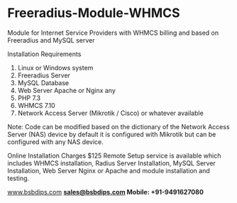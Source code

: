 # Freeradius-Module-WHMCS
Module for Internet Service Providers with WHMCS billing and based on Freeradius and MySQL server

Installation Requirements
1. Linux or Windows system
2. Freeradius Server
3. MySQL Database
4. Web Server Apache or Nginx any
5. PHP 7.3
6. WHMCS 7.10
7. Network Access Server (Mikrotik / Cisco) or whatever available

Note: Code can be modified based on the dictionary of the Network Access Server (NAS) device by default it is configured with Mikrotik but can be configured with any NAS device.

Online Installation Charges $125
Remote Setup service is available which includes WHMCS installation, Radius Server Installation, MySQL Server Installation, Web Server Nginx or Apache and module installation and testing.

www.bsbdips.com <b/>
sales@bsbdips.com <b/>
Mobile: +91-9491627080
